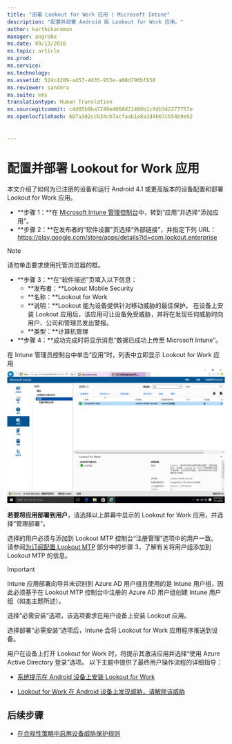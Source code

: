 ```yaml
---
title: "部署 Lookout for Work 应用 | Microsoft Intune"
description: "配置并部署 Android 版 Lookout for Work 应用。"
author: karthikaraman
manager: angrobe
ms.date: 09/13/2016
ms.topic: article
ms.prod: 
ms.service: 
ms.technology: 
ms.assetid: 524c4209-ad57-4d35-955e-a00d796bf858
ms.reviewer: sandera
ms.suite: ems
translationtype: Human Translation
ms.sourcegitcommit: c4d05b9ba7249e4068d21480b1c9db342277757e
ms.openlocfilehash: 687a102ccb34cb7acfaab1e8a1d4b67cb54b9e92


---
```


# 配置并部署 Lookout for Work 应用
本文介绍了如何为已注册的设备和运行 Android 4.1 或更高版本的设备配置和部署 Lookout for Work 应用。

* **步骤 1：**在 [Microsoft Intune 管理控制台](https://manage.microsoft.com)中，转到“应用”并选择“添加应用”。   
* **步骤 2：**在发布者的“软件设置”页选择“外部链接”，并指定下列 URL：https://play.google.com/store/apps/details?id=com.lookout.enterprise
>[!NOTE]
>请勿单击要求使用托管浏览器的框。

* **步骤 3：**在“软件描述”页填入以下信息：
  * **发布者：**Lookout Mobile Security
  * **名称：**Lookout for Work
  * **说明：**Lookout 能为设备提供针对移动威胁的最佳保护。 在设备上安装 Lookout 应用后，该应用可让设备免受威胁，并将在发现任何威胁时向用户、公司和管理员发出警报。
  * **类型：**计算机管理
* **步骤 4：**成功完成时将显示消息“数据已成功上传至 Microsoft Intune”。

在 Intune 管理员控制台中单击“应用”时，列表中立即显示 Lookout for Work 应用 ![Intune 管理员控制台应用页面的屏幕截图，其中显示了列出的 Lookout for Work 应用](../media/mtp/lookout-app-listed-intune-console.png)

**若要将应用部署到用户**，请选择以上屏幕中显示的 Lookout for Work 应用，并选择“管理部署”。

选择的用户必须与添加到 Lookout MTP 控制台“注册管理”选项中的用户一致。  请参阅[为订阅配置 Lookout MTP](set-up-your-subscription-with-lookout-mtp#configure-your-subscription-with-lookout-mtp) 部分中的步骤 3，了解有关将用户组添加到 Lookout MTP 的信息。
>[!IMPORTANT]
> Intune 应用部署向导并未识别到 Azure AD 用户组且使用的是 Intune 用户组，因此必须基于在 Lookout MTP 控制台中注册的 Azure AD 用户组创建 Intune 用户组（如[本](plan-your-user-and-device-groups.md)主题所述）。

选择“必需安装”选项，该选项要求在用户设备上安装 Lookout 应用。


选择部署“必需安装”选项后，Intune 会将 Lookout for Work 应用程序推送到设备。   

用户在设备上打开 Lookout for Work 时，将提示其激活应用并选择“使用 Azure Active Directory 登录”选项。 以下主题中提供了最终用户操作流程的详细指导：

* [系统提示在 Android 设备上安装 Lookout for Work](http://docs.microsoft.com/intune/enduser/you-are-prompted-to-install-lookout-for-work-android)

* [Lookout for Work 在 Android 设备上发现威胁，请解除该威胁](http://docs.microsoft.com/intune/enduser/you-need-to-resolve-a-threat-found-by-lookout-for-work-android)

## 后续步骤
* [在合规性策略中启用设备威胁保护规则](enable-device-threat-protection-rule-in-compliance-policy.md)



<!--HONumber=Sep16_HO3-->


